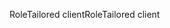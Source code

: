 <span data-ttu-id="c38e6-101">RoleTailored client</span><span class="sxs-lookup"><span data-stu-id="c38e6-101">RoleTailored client</span></span>
